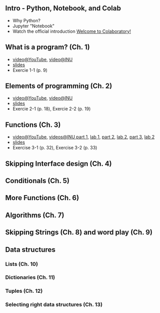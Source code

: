 ## Intro - Python, Notebook, and Colab
* Why Python?
* Jupyter "Notebook"
* Watch the official introduction [Welcome to Colaboratory!](https://colab.research.google.com/notebooks/welcome.ipynb)
  
## What is a program? (Ch. 1)
* [video@YouTube](https://youtu.be/OHAQAxvvLKo?list=PLOcV4sV2c9rzW9DlB_VLIzpMmYiiEiwY7), [video@INU](http://ok.inu.ac.kr/em/5e7f67e994844)
* [slides](http://ai.inu.ac.kr/python/1_program.html)
* Exercie 1-1 (p. 9)

## Elements of programming (Ch. 2)
* [video@YouTube](https://youtu.be/pJwuUfkhfr4?list=PLOcV4sV2c9rzW9DlB_VLIzpMmYiiEiwY7), [video@INU](http://ok.inu.ac.kr/em/5e7f61514cd0c)
* [slides](http://ai.inu.ac.kr/python/2_elements.html)
* Exercie 2-1 (p. 18), Exercie 2-2 (p. 19)


## Functions (Ch. 3)

* [video@YouTube](https://youtu.be/DHUc-RntZbk?list=PLOcV4sV2c9rzW9DlB_VLIzpMmYiiEiwY7), [videos@INU part 1](http://ok.inu.ac.kr/em/5e88d1b9e0652),
  [lab 1](http://ok.inu.ac.kr/em/5e88ddbbacc4),
  [part 2](http://ok.inu.ac.kr/em/5e88d6efe530d),
  [lab 2](http://ok.inu.ac.kr/em/5e88d153f7528),
  [part 3](http://ok.inu.ac.kr/em/5e88e6e117b30),
  [lab 2](http://ok.inu.ac.kr/em/5e8a3f27e35c)
* [slides](http://ai.inu.ac.kr/python/3_functions.html)
* Exercise 3-1 (p. 32), Exercise 3-2 (p. 33)

## Skipping Interface design (Ch. 4)


## Conditionals (Ch. 5)


## More Functions (Ch. 6)



## Algorithms (Ch. 7)


## Skipping Strings (Ch. 8) and word play (Ch. 9)


## Data structures

### Lists (Ch. 10)
### Dictionaries (Ch. 11)
### Tuples (Ch. 12)
### Selecting right data structures (Ch. 13)
